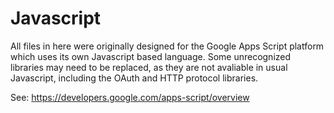 # Javascript

All files in here were originally designed for the Google Apps Script platform which uses its own Javascript based language. Some unrecognized libraries may need to be replaced, as they are not avaliable in usual Javascript, including the OAuth and HTTP protocol libraries.

See: https://developers.google.com/apps-script/overview